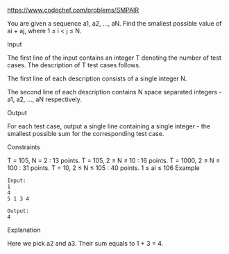 https://www.codechef.com/problems/SMPAIR

You are given a sequence a1, a2, ..., aN. Find the smallest possible value of ai + aj, where 1 ≤ i < j ≤ N.

Input

The first line of the input contains an integer T denoting the number of test cases. The description of T test cases follows. 

The first line of each description consists of a single integer N.

The second line of each description contains N space separated integers - a1, a2, ..., aN respectively.

Output

For each test case, output a single line containing a single integer - the smallest possible sum for the corresponding test case.

Constraints

T = 105, N = 2 : 13 points.
T = 105, 2 ≤ N ≤ 10 : 16 points.
T = 1000, 2 ≤ N ≤ 100 : 31 points.
T = 10, 2 ≤ N ≤ 105 : 40 points.
1 ≤ ai ≤ 106
Example
```
Input:
1
4
5 1 3 4

Output:
4
 ```

Explanation

Here we pick a2 and a3. Their sum equals to 1 + 3 = 4.
